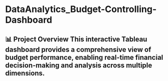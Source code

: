# DataAnalytics_Budget-Controlling-Dashboard
## 📊 Project Overview  This interactive Tableau dashboard provides a comprehensive view of budget performance, enabling real-time financial decision-making and analysis across multiple dimensions. 
